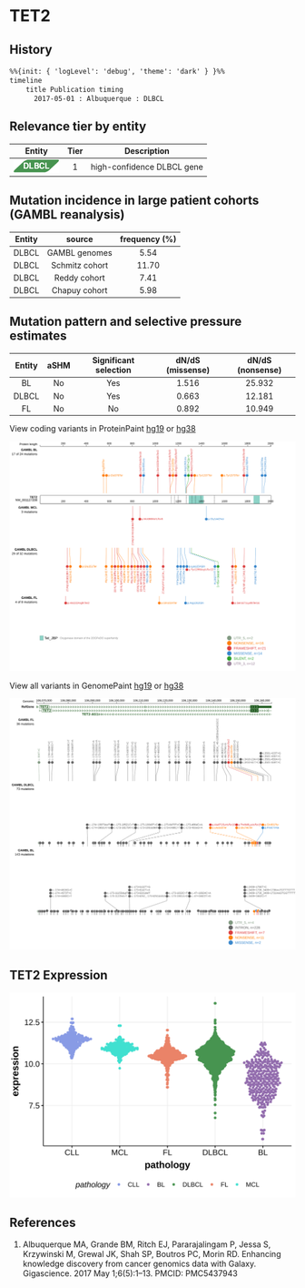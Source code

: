 # TET2

## History
```mermaid
%%{init: { 'logLevel': 'debug', 'theme': 'dark' } }%%
timeline
    title Publication timing
      2017-05-01 : Albuquerque : DLBCL
```

## Relevance tier by entity

|Entity|Tier|Description                           |
|:------:|:----:|--------------------------------------|
|![DLBCL](images/icons/DLBCL_tier1.png) |1   |high-confidence DLBCL gene            |

## Mutation incidence in large patient cohorts (GAMBL reanalysis)

|Entity|source               |frequency (%)|
|:------:|:---------------------:|:-------------:|
|DLBCL |GAMBL genomes        | 5.54        |
|DLBCL |Schmitz cohort       |11.70        |
|DLBCL |Reddy cohort         | 7.41        |
|DLBCL |Chapuy cohort        | 5.98        |

## Mutation pattern and selective pressure estimates

|Entity|aSHM|Significant selection|dN/dS (missense)|dN/dS (nonsense)|
|:------:|:----:|:---------------------:|:----------------:|:----------------:|
|BL    |No  |Yes                  |1.516           |25.932          |
|DLBCL |No  |Yes                  |0.663           |12.181          |
|FL    |No  |No                   |0.892           |10.949          |




View coding variants in ProteinPaint [hg19](https://morinlab.github.io/LLMPP/GAMBL/TET2_protein.html)  or [hg38](https://morinlab.github.io/LLMPP/GAMBL/TET2_protein_hg38.html)

![](images/proteinpaint/TET2_NM_001127208.svg)

View all variants in GenomePaint [hg19](https://morinlab.github.io/LLMPP/GAMBL/TET2.html)  or [hg38](https://morinlab.github.io/LLMPP/GAMBL/TET2_hg38.html)

![](images/proteinpaint/TET2.svg)

## TET2 Expression
![](images/gene_expression/TET2_by_pathology.svg)
<!-- ORIGIN: 28327945 -->
<!-- DLBCL: albuquerqueEnhancingKnowledgeDiscovery2017a -->

## References
1.  Albuquerque MA, Grande BM, Ritch EJ, Pararajalingam P, Jessa S, Krzywinski M, Grewal JK, Shah SP, Boutros PC, Morin RD. Enhancing knowledge discovery from cancer genomics data with Galaxy. Gigascience. 2017 May 1;6(5):1–13. PMCID: PMC5437943

